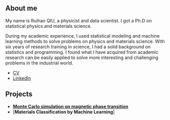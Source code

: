 ## About me
My name is Ruihao QIU,  a physicist and data scientist. I got a Ph.D on statistical physics and materials science. 

During my academic experience, I used statistical modeling and machine learning methods to solve problems on physics and materials science. With six years of research training in science, I had a solid background on statistics and programming. I found what I have acquired from academic research can be easily applied to solve more interesting and challenging problems in the industrial world. 


- [CV](CV/CV.md)
- [LinkedIn](https://www.linkedin.com/in/ruihaoqiu/)


## Projects
- [**Monte Carlo simulation on magnetic phase transition**](https://ruihaoqiu.github.io/MC-Magnetic-Phase-Transition/)
- [**Materials Classification by Machine Learning**]
